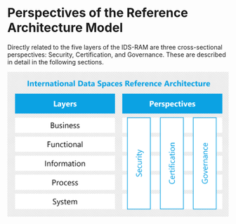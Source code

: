 # Perspectives of the Reference Architecture Model #

Directly related to the five layers of the IDS-RAM are three cross-sectional perspectives: Security, Certification, and Governance. These are described in detail in the following sections.

![Overview IDS Reference Architecture Model](../media/image11.png)
